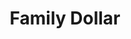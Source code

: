 ---
title: "Family Dollar"
url: /myrtle-beach/family-dollar-socastee-boulevard/
shop: variety store
---